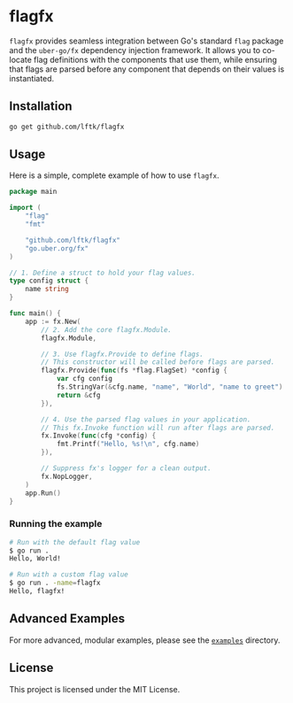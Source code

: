 # flagfx

`flagfx` provides seamless integration between Go's standard `flag` package and the `uber-go/fx` dependency injection framework. It allows you to co-locate flag definitions with the components that use them, while ensuring that flags are parsed before any component that depends on their values is instantiated.

## Installation

```sh
go get github.com/lftk/flagfx
```

## Usage

Here is a simple, complete example of how to use `flagfx`.

```go
package main

import (
	"flag"
	"fmt"

	"github.com/lftk/flagfx"
	"go.uber.org/fx"
)

// 1. Define a struct to hold your flag values.
type config struct {
	name string
}

func main() {
	app := fx.New(
		// 2. Add the core flagfx.Module.
		flagfx.Module,

		// 3. Use flagfx.Provide to define flags.
		// This constructor will be called before flags are parsed.
		flagfx.Provide(func(fs *flag.FlagSet) *config {
			var cfg config
			fs.StringVar(&cfg.name, "name", "World", "name to greet")
			return &cfg
		}),

		// 4. Use the parsed flag values in your application.
		// This fx.Invoke function will run after flags are parsed.
		fx.Invoke(func(cfg *config) {
			fmt.Printf("Hello, %s!\n", cfg.name)
		}),

		// Suppress fx's logger for a clean output.
		fx.NopLogger,
	)
	app.Run()
}
```

### Running the example

```sh
# Run with the default flag value
$ go run .
Hello, World!

# Run with a custom flag value
$ go run . -name=flagfx
Hello, flagfx!
```

## Advanced Examples

For more advanced, modular examples, please see the [`examples`](./examples) directory.

## License

This project is licensed under the MIT License.
